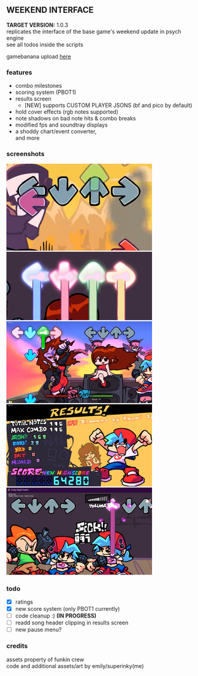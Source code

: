 ## WEEKEND INTERFACE
**TARGET VERSION:** 1.0.3<br>
replicates the interface of the base game's weekend update in psych engine<br>
see all todos inside the scripts<br>

gamebanana upload [here](https://gamebanana.com/mods/580468)

### features
- combo milestones
- scoring system (PBOT1)
- results screen
  - [NEW] supports CUSTOM PLAYER JSONS (bf and pico by default)
- hold cover effects (rgb notes supported)
- note shadows on bad note hits & combo breaks
- modified fps and soundtray displays
- a shoddy chart/event converter,<br>
and more

### screenshots
<div class='row'>
  <div class='column'>
    <img src='../screens/030ui_bad_notes.png' alt='bad note shadows' width='380'/>
    <img src='../screens/030ui_hold_covers.png' alt='custom hold cover colors' width='380'/>
  </div>
  <div class='column'>
    <img src='../screens/030ui_full.png' alt='full ui' width='380'/>
    <img src='../screens/030ui_results_screen.png' alt='results screen (OUTDATED)' width='380'/>
  </div>
  <div class='column'>
    <img src='../screens/030ui_fps_soundtray.png' alt='new fps and soundtray displays' width='380'/>
  </div>
</div>

### todo
- [x] ratings
- [x] new score system (only PBOT1 currently)
- [ ] code cleanup :) **(IN PROGRESS)**
- [ ] readd song header clipping in results screen
- [ ] new pause menu?

### credits
assets property of funkin crew<br>
code and additional assets/art by emily/superinky(me)
